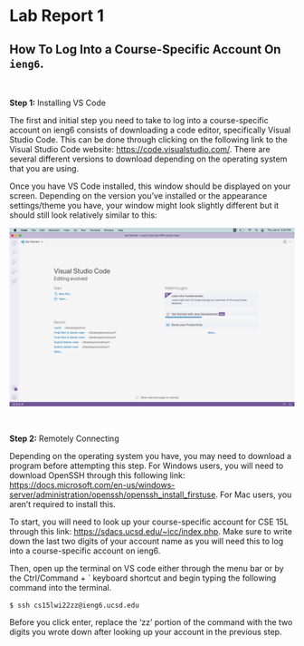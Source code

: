 # Lab Report 1
## How To Log Into a Course-Specific Account On `ieng6`. 

&nbsp; 

**Step 1:** Installing VS Code

The first and initial step you need to take to log into a course-specific account on ieng6 consists of downloading a code editor, specifically Visual Studio Code. This can be done through clicking on the following link to the Visual Studio Code website:  https://code.visualstudio.com/. There are several different versions to download depending on the operating system that you are using. 

Once you have VS Code installed, this window should be displayed on your screen. Depending on the version you’ve installed or the appearance settings/theme you have, your window might look slightly different but it should still look relatively similar to this: 

![Image](vscode-ss.png)

&nbsp; 

**Step 2:** Remotely Connecting

Depending on the operating system you have, you may need to download a program before attempting this step. For Windows users, you will need to download OpenSSH through this following link: https://docs.microsoft.com/en-us/windows-server/administration/openssh/openssh_install_firstuse. For Mac users, you aren’t required to install this.  

To start, you will need to look up your course-specific account for CSE 15L through this link: https://sdacs.ucsd.edu/~icc/index.php. Make sure to write down the last two digits of your account name as you will need this to log into a course-specific account on ieng6. 

Then, open up the terminal on VS code either through the menu bar or by the Ctrl/Command + ` keyboard shortcut and begin typing the following command into the terminal. 

```
$ ssh cs15lwi22zz@ieng6.ucsd.edu
```

Before you click enter, replace the ‘zz’ portion of the command with the two digits you wrote down after looking up your account in the previous step. 
